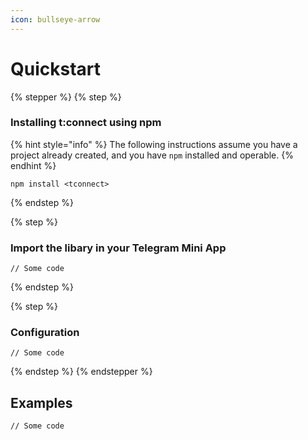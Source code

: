 ```yaml
---
icon: bullseye-arrow
---
```


# Quickstart



{% stepper %}
{% step %}
### Installing t:connect using npm

{% hint style="info" %}
The following instructions assume you have a project already created, and you have `npm` installed and operable.
{% endhint %}

```
npm install <tconnect>
```
{% endstep %}

{% step %}
### Import the libary in your Telegram Mini App

```
// Some code
```
{% endstep %}

{% step %}
### Configuration

```
// Some code
```
{% endstep %}
{% endstepper %}

## Examples

```
// Some code
```
